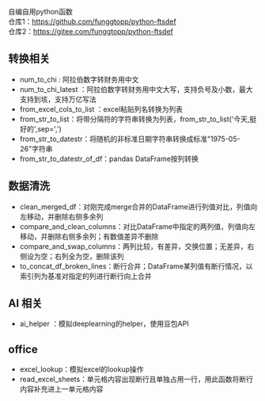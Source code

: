 自编自用python函数<br>
仓库1：https://github.com/funggtopp/python-ftsdef <br>
仓库2：https://gitee.com/funggtopp/python-ftsdef <br>


## 转换相关 
- num_to_chi : 阿拉伯数字转财务用中文
- num_to_chi_latest ：阿拉伯数字转财务用中文大写，支持负号及小数，最大支持到垓，支持万亿写法
- from_excel_cols_to_list ：excel粘贴列名转换为列表
- from_str_to_list：将带分隔符的字符串转换为列表，from_str_to_list('今天,挺好的',sep=',')
- from_str_to_datestr：将随机的非标准日期字符串转换成标准"1975-05-26"字符串
- from_str_to_datestr_of_df：pandas DataFrame按列转换
## 数据清洗
- clean_merged_df：对刚完成merge合并的DataFrame进行列值对比，列值向左移动，并删除右侧多余列
- compare_and_clean_columns：对比DataFrame中指定的两列值，列值向左移动，并删除右侧多余列；有数值差异不删除
- compare_and_swap_columns：两列比较，有差异，交换位置；无差异，右侧设为空；右列全为空，删除该列
- to_concat_df_broken_lines：断行合并；DataFrame某列值有断行情况，以索引列为基准对指定的列进行断行向上合并
## AI 相关
- ai_helper ：模拟deeplearning的helper，使用豆包API
## office
- excel_lookup：模拟excel的lookup操作
- read_excel_sheets：单元格内容出现断行且单独占用一行，用此函数将断行内容补充进上一单元格内容
